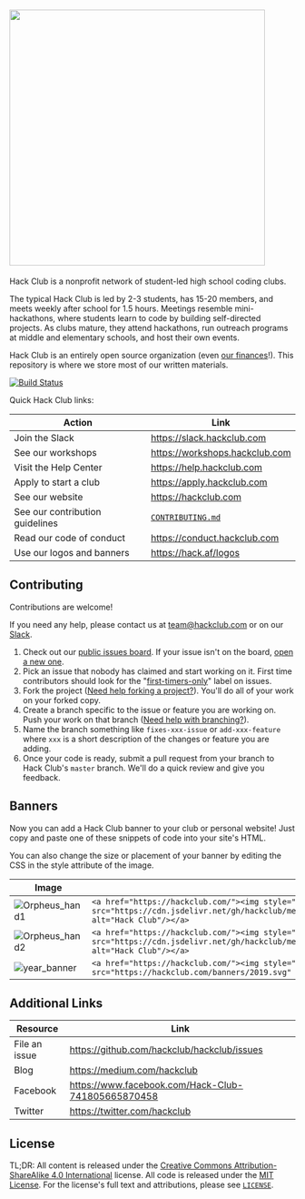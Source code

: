 # <img src="https://cdn.jsdelivr.net/gh/hackclub/meta@fc4c0d220426eb53a176e656ae7700d9dcd0b2c5/logos/hack_club_red_text.svg" width="450">

Hack Club is a nonprofit network of student-led high school coding clubs.

The typical Hack Club is led by 2-3 students, has 15-20 members, and meets weekly after school for 1.5 hours. Meetings resemble mini-hackathons, where students learn to code by building self-directed projects. As clubs mature, they attend hackathons, run outreach programs at middle and elementary schools, and host their own events.

Hack Club is an entirely open source organization (even [our finances](https://github.com/hackclub/ledger)!). This repository is where we store most of our written materials.

[![Build Status](https://circleci.com/gh/hackclub/hackclub.svg?style=shield)](https://circleci.com/gh/hackclub/hackclub)

Quick Hack Club links:

| Action                          | Link                                   |
| ------------------------------- | -------------------------------------- |
| Join the Slack                  | https://slack.hackclub.com             |
| See our workshops               | https://workshops.hackclub.com         |
| Visit the Help Center           | https://help.hackclub.com              |
| Apply to start a club           | https://apply.hackclub.com             |
| See our website                 | https://hackclub.com                   |
| See our contribution guidelines | [`CONTRIBUTING.md`](CONTRIBUTING.md)   |
| Read our code of conduct        | https://conduct.hackclub.com           |
| Use our logos and banners       | https://hack.af/logos                  |

## Contributing

Contributions are welcome!

If you need any help, please contact us at team@hackclub.com or on our [Slack](https://slack.hackclub.com).

1. Check out our [public issues board][0]. If your issue isn't on the board, [open a new one][1].
2. Pick an issue that nobody has claimed and start working on it. First time contributors should look for the "[first-timers-only][2]" label on issues.
3. Fork the project ([Need help forking a project?][3]). You'll do all of your work on your forked copy.
4. Create a branch specific to the issue or feature you are working on. Push your work on that branch ([Need help with branching?][4]).
5. Name the branch something like `fixes-xxx-issue` or `add-xxx-feature` where `xxx` is a short description of the changes or feature you are adding.
6. Once your code is ready, submit a pull request from your branch to Hack Club's `master` branch. We'll do a quick review and give you feedback.

[0]: https://github.com/hackclub/hackclub/issues
[1]: https://github.com/hackclub/hackclub/issues/new
[2]: https://github.com/hackclub/hackclub/labels/first-timers-only
[3]: https://help.github.com/articles/fork-a-repo/
[4]: https://github.com/Kunena/Kunena-Forum/wiki/Create-a-new-branch-with-git-and-manage-branches

## Banners

Now you can add a Hack Club banner to your club or personal website! Just copy and paste one of these snippets of code into your site's HTML.

You can also change the size or placement of your banner by editing the CSS in the style attribute of the image.

| Image                                                                                                                                   | HTML Snippet                                                                                                                                                                                                                                                                   |
| --------------------------------------------------------------------------------------------------------------------------------------- | ------------------------------------------------------------------------------------------------------------------------------------------------------------------------------------------------------------------------------------------------------------------------------ |
| ![Orpheus_hand1](https://cdn.rawgit.com/hackclub/meta/fc4c0d220426eb53a176e656ae7700d9dcd0b2c5/logos/banner_orpheus_hand.svg)           | `<a href="https://hackclub.com/"><img style="position: absolute; top: 0; left: 10px; border: 0; width: 230px; z-index: 999;" src="https://cdn.jsdelivr.net/gh/hackclub/meta@fc4c0d220426eb53a176e656ae7700d9dcd0b2c5/logos/banner_orpheus_hand.svg" alt="Hack Club"/></a>`          |
| ![Orpheus_hand2](https://cdn.rawgit.com/hackclub/meta/fc4c0d220426eb53a176e656ae7700d9dcd0b2c5/logos/banner_orpheus_hand_rotated.svg)   | `<a href="https://hackclub.com/"><img style="position: absolute; top: 10px; left: 0; border: 0; width: 230px; z-index: 999" src="https://cdn.jsdelivr.net/gh/hackclub/meta@fc4c0d220426eb53a176e656ae7700d9dcd0b2c5/logos/banner_orpheus_hand_rotated.svg" alt="Hack Club"/></a>`   |
| ![year_banner](https://hackclub.com/banners/2019.svg)   | `<a href="https://hackclub.com/"><img style="position: absolute; top: 10px; left: 0; border: 0; width: 230px; z-index: 999" src="https://hackclub.com/banners/2019.svg" alt="Hack Club"/></a>`   |

## Additional Links

| Resource      | Link                                               |
| ------------- | -------------------------------------------------- |
| File an issue | https://github.com/hackclub/hackclub/issues        |
| Blog          | https://medium.com/hackclub                        |
| Facebook      | https://www.facebook.com/Hack-Club-741805665870458 |
| Twitter       | https://twitter.com/hackclub                       |

## License

TL;DR: All content is released under the [Creative Commons Attribution-ShareAlike 4.0 International](https://creativecommons.org/licenses/by-sa/4.0/) license. All code is released under the [MIT License](MIT_LICENSE). For the license's full text and attributions, please see [`LICENSE`](LICENSE).

